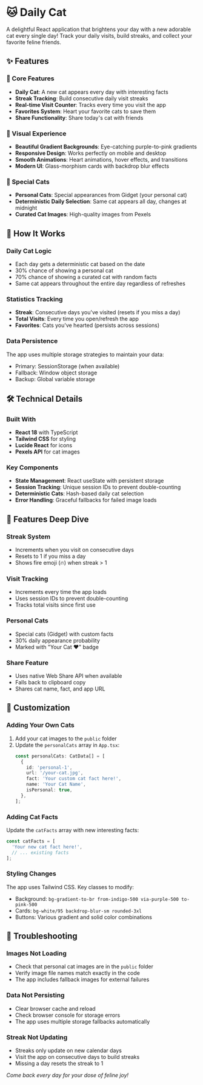 # 🐱 Daily Cat

A delightful React application that brightens your day with a new adorable cat every single day! Track your daily visits, build streaks, and collect your favorite feline friends.

## ✨ Features

### 🎯 Core Features

- **Daily Cat**: A new cat appears every day with interesting facts
- **Streak Tracking**: Build consecutive daily visit streaks
- **Real-time Visit Counter**: Tracks every time you visit the app
- **Favorites System**: Heart your favorite cats to save them
- **Share Functionality**: Share today's cat with friends

### 🎨 Visual Experience

- **Beautiful Gradient Backgrounds**: Eye-catching purple-to-pink gradients
- **Responsive Design**: Works perfectly on mobile and desktop
- **Smooth Animations**: Heart animations, hover effects, and transitions
- **Modern UI**: Glass-morphism cards with backdrop blur effects

### 🐾 Special Cats

- **Personal Cats**: Special appearances from Gidget (your personal cat)
- **Deterministic Daily Selection**: Same cat appears all day, changes at midnight
- **Curated Cat Images**: High-quality images from Pexels

## 📱 How It Works

### Daily Cat Logic

- Each day gets a deterministic cat based on the date
- 30% chance of showing a personal cat
- 70% chance of showing a curated cat with random facts
- Same cat appears throughout the entire day regardless of refreshes

### Statistics Tracking

- **Streak**: Consecutive days you've visited (resets if you miss a day)
- **Total Visits**: Every time you open/refresh the app
- **Favorites**: Cats you've hearted (persists across sessions)

### Data Persistence

The app uses multiple storage strategies to maintain your data:

- Primary: SessionStorage (when available)
- Fallback: Window object storage
- Backup: Global variable storage

## 🛠 Technical Details

### Built With

- **React 18** with TypeScript
- **Tailwind CSS** for styling
- **Lucide React** for icons
- **Pexels API** for cat images

### Key Components

- **State Management**: React useState with persistent storage
- **Session Tracking**: Unique session IDs to prevent double-counting
- **Deterministic Cats**: Hash-based daily cat selection
- **Error Handling**: Graceful fallbacks for failed image loads

## 🎯 Features Deep Dive

### Streak System

- Increments when you visit on consecutive days
- Resets to 1 if you miss a day
- Shows fire emoji (🔥) when streak > 1

### Visit Tracking

- Increments every time the app loads
- Uses session IDs to prevent double-counting
- Tracks total visits since first use

### Personal Cats

- Special cats (Gidget) with custom facts
- 30% daily appearance probability
- Marked with "Your Cat ❤️" badge

### Share Feature

- Uses native Web Share API when available
- Falls back to clipboard copy
- Shares cat name, fact, and app URL

## 🎨 Customization

### Adding Your Own Cats

1. Add your cat images to the `public` folder
2. Update the `personalCats` array in `App.tsx`:
   ```typescript
   const personalCats: CatData[] = [
     {
       id: 'personal-1',
       url: '/your-cat.jpg',
       fact: 'Your custom cat fact here!',
       name: 'Your Cat Name',
       isPersonal: true,
     },
   ];
   ```

### Adding Cat Facts

Update the `catFacts` array with new interesting facts:

```typescript
const catFacts = [
  'Your new cat fact here!',
  // ... existing facts
];
```

### Styling Changes

The app uses Tailwind CSS. Key classes to modify:

- Background: `bg-gradient-to-br from-indigo-500 via-purple-500 to-pink-500`
- Cards: `bg-white/95 backdrop-blur-sm rounded-3xl`
- Buttons: Various gradient and solid color combinations

## 🐛 Troubleshooting

### Images Not Loading

- Check that personal cat images are in the `public` folder
- Verify image file names match exactly in the code
- The app includes fallback images for external failures

### Data Not Persisting

- Clear browser cache and reload
- Check browser console for storage errors
- The app uses multiple storage fallbacks automatically

### Streak Not Updating

- Streaks only update on new calendar days
- Visit the app on consecutive days to build streaks
- Missing a day resets the streak to 1

_Come back every day for your dose of feline joy!_
